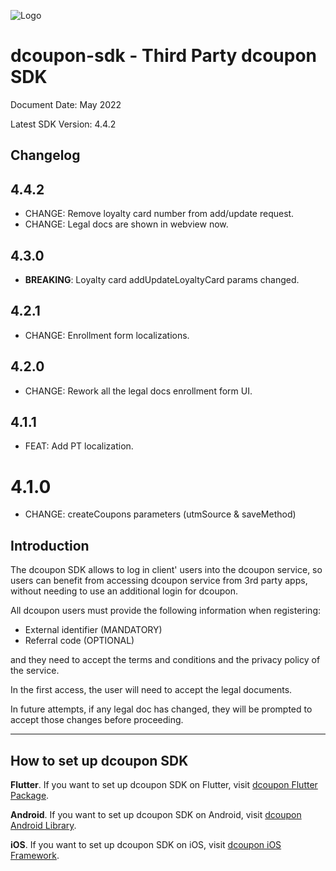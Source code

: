 ![Logo](https://s3.amazonaws.com/dcoupon.com/sdk/docs/dcouponLogo.png)

# dcoupon-sdk - Third Party dcoupon SDK

Document Date: May 2022

Latest SDK Version: 4.4.2

## Changelog


## 4.4.2

- CHANGE: Remove loyalty card number from add/update request.
- CHANGE: Legal docs are shown in webview now.

## 4.3.0

- **BREAKING**: Loyalty card addUpdateLoyaltyCard params changed.

## 4.2.1

- CHANGE: Enrollment form localizations.

## 4.2.0

- CHANGE: Rework all the legal docs enrollment form UI.

## 4.1.1

- FEAT: Add PT localization.

# 4.1.0

- CHANGE: createCoupons parameters (utmSource & saveMethod)

## Introduction

The dcoupon SDK allows to log in client' users into the dcoupon service, so users can benefit from accessing dcoupon service from 3rd party apps, without needing to use an additional login for dcoupon.

All dcoupon users must provide the following information when registering:
- External identifier (MANDATORY)
- Referral code (OPTIONAL)

and they need to accept the terms and conditions and the privacy policy of the service.

In the first access, the user will need to accept the legal documents. 

In future attempts, if any legal doc has changed, they will be prompted to accept those changes before proceeding.

---

## How to set up dcoupon SDK

**Flutter**. If you want to set up dcoupon SDK on Flutter, visit [dcoupon Flutter Package](https://pub.dev/packages/dcoupon_sdk_flutter_package).

**Android**. If you want to set up dcoupon SDK on Android, visit [dcoupon Android Library](https://github.com/Scanbuy-Inc/dcoupon-public-docs/blob/master/dcoupon-sdk/android-SETUP.md).

**iOS**. If you want to set up dcoupon SDK on iOS, visit [dcoupon iOS Framework](https://github.com/Scanbuy-Inc/dcoupon-public-docs/blob/master/dcoupon-sdk/iOS-SETUP.md).


